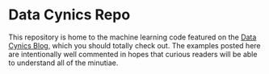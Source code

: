 # Data Cynics Repo
This repository is home to the machine learning code featured on the [Data Cynics Blog](https://datacynics.tech), which you should totally check out.  The examples posted here are intentionally well commented in hopes that curious readers will be able to understand all of the minutiae.
